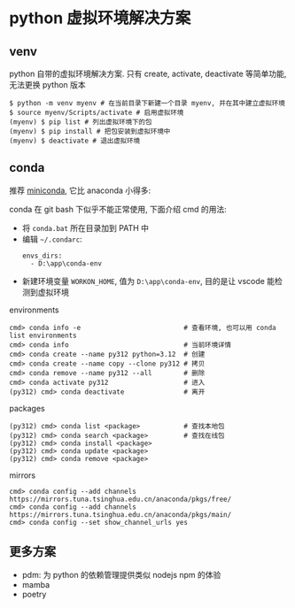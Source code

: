 # python 虚拟环境解决方案

## venv

python 自带的虚拟环境解决方案. 只有 create, activate, deactivate 等简单功能, 无法更换 python 版本

```
$ python -m venv myenv # 在当前目录下新建一个目录 myenv, 并在其中建立虚拟环境
$ source myenv/Scripts/activate # 启用虚拟环境
(myenv) $ pip list # 列出虚拟环境下的包
(myenv) $ pip install # 把包安装到虚拟环境中
(myenv) $ deactivate # 退出虚拟环境
```

## conda

推荐 [miniconda](https://mirrors.tuna.tsinghua.edu.cn/anaconda/miniconda/Miniconda3-latest-Windows-x86_64.exe), 它比 anaconda 小得多:

conda 在 git bash 下似乎不能正常使用, 下面介绍 cmd 的用法:

- 将 `conda.bat` 所在目录加到 PATH 中
- 编辑 `~/.condarc`:
  ```
  envs_dirs:
    - D:\app\conda-env
  ```
- 新建环境变量 `WORKON_HOME`, 值为 `D:\app\conda-env`, 目的是让 vscode 能检测到虚拟环境

environments

    cmd> conda info -e                          # 查看环境, 也可以用 conda list environments
    cmd> conda info                             # 当前环境详情
    cmd> conda create --name py312 python=3.12  # 创建
    cmd> conda create --name copy --clone py312 # 拷贝
    cmd> conda remove --name py312 --all        # 删除
    cmd> conda activate py312                   # 进入
    (py312) cmd> conda deactivate               # 离开

packages

    (py312) cmd> conda list <package>           # 查找本地包
    (py312) cmd> conda search <package>         # 查找在线包
    (py312) cmd> conda install <package>
    (py312) cmd> conda update <package>
    (py312) cmd> conda remove <package>

mirrors

    cmd> conda config --add channels https://mirrors.tuna.tsinghua.edu.cn/anaconda/pkgs/free/
    cmd> conda config --add channels https://mirrors.tuna.tsinghua.edu.cn/anaconda/pkgs/main/
    cmd> conda config --set show_channel_urls yes

## 更多方案

- pdm: 为 python 的依赖管理提供类似 nodejs npm 的体验
- mamba
- poetry

